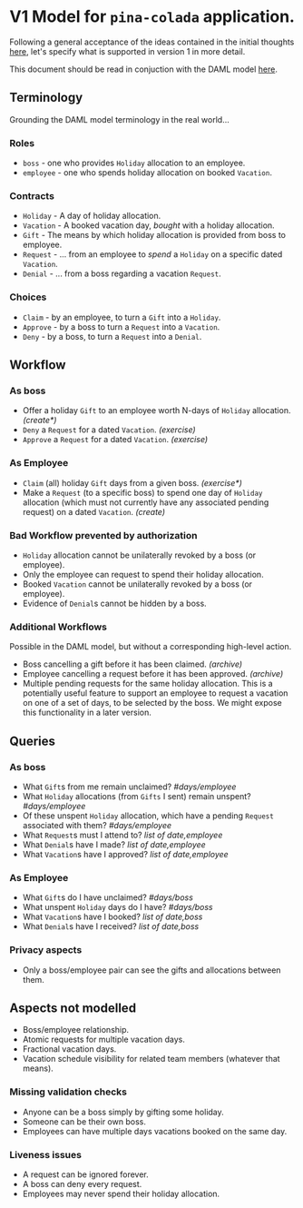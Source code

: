 

# V1 Model for `pina-colada` application.

Following a general acceptance of the ideas contained in the initial thoughts
[here](/notes/model-early-thoughts.md),
let's specify what is supported in version 1 in more detail.

This document should be read in conjuction with the DAML model
[here](/daml/Model.daml).


## Terminology

Grounding the DAML model terminology in the real world...

### Roles

- `boss` - one who provides `Holiday` allocation to an employee.
- `employee` - one who spends holiday allocation on booked `Vacation`.

### Contracts

- `Holiday` - A day of holiday allocation.
- `Vacation` - A booked vacation day, _bought_ with a holiday allocation.
- `Gift` -  The means by which holiday allocation is provided from boss to employee.
- `Request` - ... from an employee to _spend_ a `Holiday` on a specific dated `Vacation`.
- `Denial` - ... from a boss regarding a vacation `Request`.

### Choices

- `Claim` - by an employee, to turn a `Gift` into a `Holiday`.
- `Approve` - by a boss to turn a `Request` into a `Vacation`.
- `Deny` - by a boss, to turn a `Request` into a `Denial`.

## Workflow

### As boss

- Offer a holiday `Gift` to an employee worth N-days of `Holiday` allocation. _(create*)_
- `Deny` a `Request` for a dated `Vacation`. _(exercise)_
- `Approve` a `Request` for a dated `Vacation`. _(exercise)_

### As Employee

- `Claim` (all) holiday `Gift` days from a given boss. _(exercise*)_
- Make a `Request` (to a specific boss) to spend one day of `Holiday` allocation (which must not currently have any associated pending request) on a dated `Vacation`. _(create)_


### Bad Workflow prevented by authorization

- `Holiday` allocation cannot be unilaterally revoked by a boss (or employee).
- Only the employee can request to spend their holiday allocation.
- Booked `Vacation` cannot be unilaterally revoked by a boss (or employee).
- Evidence of `Denial`s cannot be hidden by a boss.

### Additional Workflows

Possible in the DAML model, but without a corresponding high-level action.

- Boss cancelling a gift before it has been claimed. _(archive)_
- Employee cancelling a request before it has been approved. _(archive)_
- Multiple pending requests for the same holiday allocation. This is a potentially useful feature to support an employee to request a vacation on one of a set of days, to be selected by the boss. We might expose this functionality in a later version.


## Queries

### As boss

- What `Gift`s from me remain unclaimed? _#days/employee_
- What `Holiday` allocations (from `Gifts` I sent) remain unspent? _#days/employee_
- Of these unspent `Holiday` allocation, which have a pending `Request` associated with them? _#days/employee_
- What `Request`s must I attend to? _list of date,employee_
- What `Denial`s have I made? _list of date,employee_
- What `Vacation`s have I approved? _list of date,employee_

### As Employee

- What `Gift`s do I have unclaimed? _#days/boss_
- What unspent `Holiday` days do I have? _#days/boss_
- What `Vacation`s have I booked? _list of date,boss_
- What `Denial`s have I received? _list of date,boss_

### Privacy aspects

- Only a boss/employee pair can see the gifts and allocations between them.


## Aspects not modelled

- Boss/employee relationship.
- Atomic requests for multiple vacation days.
- Fractional vacation days.
- Vacation schedule visibility for related team members (whatever that means).

### Missing validation checks

- Anyone can be a boss simply by gifting some holiday.
- Someone can be their own boss.
- Employees can have multiple days vacations booked on the same day.

### Liveness issues

- A request can be ignored forever.
- A boss can deny every request.
- Employees may never spend their holiday allocation.

